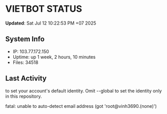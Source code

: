 # VIETBOT STATUS
**Updated**: Sat Jul 12 10:22:53 PM +07 2025

## System Info
- IP: 103.77.172.150
- Uptime: up 1 week, 2 hours, 10 minutes
- Files: 34518

## Last Activity

to set your account's default identity.
Omit --global to set the identity only in this repository.

fatal: unable to auto-detect email address (got 'root@vinh3690.(none)')
